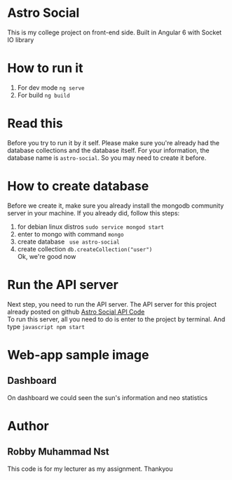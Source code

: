 # Astro Social
This is my college project on front-end side. Built in Angular 6 with Socket IO library  

# How to run it
1. For dev mode ``` ng serve ```  
2. For build ``` ng build ```  

# Read this
Before you try to run it by it self. Please make sure you're already had the database collections and the database itself. For your information, the database name is ``` astro-social ```. So you may need to create it before.

# How to create database
Before we create it, make sure you already install the mongodb community server in your machine. If you already did, follow this steps:  
1. for debian linux distros ``` sudo service mongod start ```
2. enter to mongo with command ``` mongo ```  
3. create database ```  use astro-social  ```
4. create collection ``` db.createCollection("user") ```  
Ok, we're good now

# Run the API server
Next step, you need to run the API server. The API server for this project already posted on github [Astro Social API Code](https://github.com/OrionStark/mw-astronomy)  
To run this server, all you need to do is enter to the project by terminal. And type ```javascript npm start ```

# Web-app sample image
## Dashboard
On dashboard we could seen the sun's information and neo statistics


# Author
## Robby Muhammad Nst
This code is for my lecturer as my assignment. Thankyou
